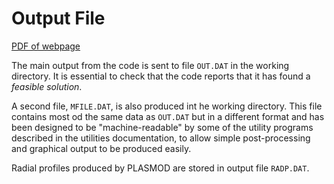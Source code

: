 
# Output File

[PDF of webpage](../pdf/output-guide.pdf)

The main output from the code is sent to file `OUT.DAT` in the working directory. It is essential to check that the code reports that it has found a *feasible solution*.

A second file, `MFILE.DAT`, is also produced int he working directory. This file contains most od the same data as `OUT.DAT` but in a different format and has been designed to be "machine-readable" by some of the utility programs described in the utilities documentation, to allow simple post-processing and graphical output to be produced easily.

Radial profiles produced by PLASMOD are stored in output file `RADP.DAT`.